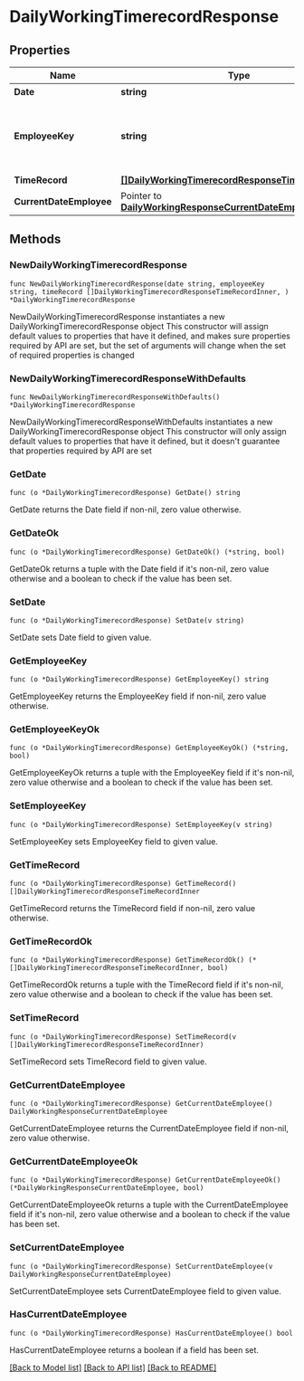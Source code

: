 # DailyWorkingTimerecordResponse

## Properties

Name | Type | Description | Notes
------------ | ------------- | ------------- | -------------
**Date** | **string** | 日時 | 
**EmployeeKey** | **string** | 従業員識別キー（従業員コードが変更されても不変） | 
**TimeRecord** | [**[]DailyWorkingTimerecordResponseTimeRecordInner**](DailyWorkingTimerecordResponseTimeRecordInner.md) | 打刻 | 
**CurrentDateEmployee** | Pointer to [**DailyWorkingResponseCurrentDateEmployee**](DailyWorkingResponseCurrentDateEmployee.md) |  | [optional] 

## Methods

### NewDailyWorkingTimerecordResponse

`func NewDailyWorkingTimerecordResponse(date string, employeeKey string, timeRecord []DailyWorkingTimerecordResponseTimeRecordInner, ) *DailyWorkingTimerecordResponse`

NewDailyWorkingTimerecordResponse instantiates a new DailyWorkingTimerecordResponse object
This constructor will assign default values to properties that have it defined,
and makes sure properties required by API are set, but the set of arguments
will change when the set of required properties is changed

### NewDailyWorkingTimerecordResponseWithDefaults

`func NewDailyWorkingTimerecordResponseWithDefaults() *DailyWorkingTimerecordResponse`

NewDailyWorkingTimerecordResponseWithDefaults instantiates a new DailyWorkingTimerecordResponse object
This constructor will only assign default values to properties that have it defined,
but it doesn't guarantee that properties required by API are set

### GetDate

`func (o *DailyWorkingTimerecordResponse) GetDate() string`

GetDate returns the Date field if non-nil, zero value otherwise.

### GetDateOk

`func (o *DailyWorkingTimerecordResponse) GetDateOk() (*string, bool)`

GetDateOk returns a tuple with the Date field if it's non-nil, zero value otherwise
and a boolean to check if the value has been set.

### SetDate

`func (o *DailyWorkingTimerecordResponse) SetDate(v string)`

SetDate sets Date field to given value.


### GetEmployeeKey

`func (o *DailyWorkingTimerecordResponse) GetEmployeeKey() string`

GetEmployeeKey returns the EmployeeKey field if non-nil, zero value otherwise.

### GetEmployeeKeyOk

`func (o *DailyWorkingTimerecordResponse) GetEmployeeKeyOk() (*string, bool)`

GetEmployeeKeyOk returns a tuple with the EmployeeKey field if it's non-nil, zero value otherwise
and a boolean to check if the value has been set.

### SetEmployeeKey

`func (o *DailyWorkingTimerecordResponse) SetEmployeeKey(v string)`

SetEmployeeKey sets EmployeeKey field to given value.


### GetTimeRecord

`func (o *DailyWorkingTimerecordResponse) GetTimeRecord() []DailyWorkingTimerecordResponseTimeRecordInner`

GetTimeRecord returns the TimeRecord field if non-nil, zero value otherwise.

### GetTimeRecordOk

`func (o *DailyWorkingTimerecordResponse) GetTimeRecordOk() (*[]DailyWorkingTimerecordResponseTimeRecordInner, bool)`

GetTimeRecordOk returns a tuple with the TimeRecord field if it's non-nil, zero value otherwise
and a boolean to check if the value has been set.

### SetTimeRecord

`func (o *DailyWorkingTimerecordResponse) SetTimeRecord(v []DailyWorkingTimerecordResponseTimeRecordInner)`

SetTimeRecord sets TimeRecord field to given value.


### GetCurrentDateEmployee

`func (o *DailyWorkingTimerecordResponse) GetCurrentDateEmployee() DailyWorkingResponseCurrentDateEmployee`

GetCurrentDateEmployee returns the CurrentDateEmployee field if non-nil, zero value otherwise.

### GetCurrentDateEmployeeOk

`func (o *DailyWorkingTimerecordResponse) GetCurrentDateEmployeeOk() (*DailyWorkingResponseCurrentDateEmployee, bool)`

GetCurrentDateEmployeeOk returns a tuple with the CurrentDateEmployee field if it's non-nil, zero value otherwise
and a boolean to check if the value has been set.

### SetCurrentDateEmployee

`func (o *DailyWorkingTimerecordResponse) SetCurrentDateEmployee(v DailyWorkingResponseCurrentDateEmployee)`

SetCurrentDateEmployee sets CurrentDateEmployee field to given value.

### HasCurrentDateEmployee

`func (o *DailyWorkingTimerecordResponse) HasCurrentDateEmployee() bool`

HasCurrentDateEmployee returns a boolean if a field has been set.


[[Back to Model list]](../README.md#documentation-for-models) [[Back to API list]](../README.md#documentation-for-api-endpoints) [[Back to README]](../README.md)


